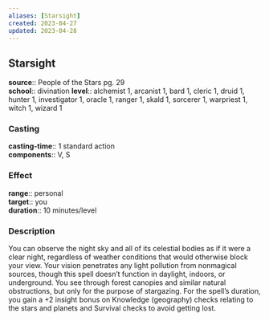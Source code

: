 ```yaml
---
aliases: [Starsight]
created: 2023-04-27
updated: 2023-04-28
---
```


## Starsight

**source**:: People of the Stars pg. 29  
**school**:: divination
**level**:: alchemist 1, arcanist 1, bard 1, cleric 1, druid 1, hunter 1, investigator 1, oracle 1, ranger 1, skald 1, sorcerer 1, warpriest 1, witch 1, wizard 1

### Casting

**casting-time**:: 1 standard action  
**components**:: V, S

### Effect

**range**:: personal  
**target**:: you  
**duration**:: 10 minutes/level

### Description

You can observe the night sky and all of its celestial bodies as if it were a clear night, regardless of weather conditions that would otherwise block your view. Your vision penetrates any light pollution from nonmagical sources, though this spell doesn’t function in daylight, indoors, or underground. You see through forest canopies and similar natural obstructions, but only for the purpose of stargazing. For the spell’s duration, you gain a +2 insight bonus on Knowledge (geography) checks relating to the stars and planets and Survival checks to avoid getting lost.
